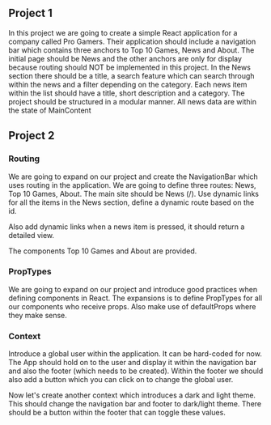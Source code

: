 ## Project 1
In this project we are going to create a simple React application for a company called Pro Gamers. Their application should include a navigation bar which contains three anchors to Top 10 Games, News and About. The initial page should be News and the other anchors are only for display because routing should NOT be implemented in this project. In the News section there should be a title, a search feature which can search through within the news and a filter depending on the category. Each news item within the list should have a title, short description and a category. The project should be structured in a modular manner. All news data are within the state of MainContent

## Project 2

### Routing
We are going to expand on our project and create the NavigationBar which uses routing in the application. We are going to define three routes: News, Top 10 Games, About. The main site should be News (/). Use dynamic links for all the items in the News section, define a dynamic route based on the id.

Also add dynamic links when a news item is pressed, it should return a detailed view.

The components Top 10 Games and About are provided.

### PropTypes
We are going to expand on our project and introduce good practices when defining components in React. The expansions is to define PropTypes for all our components who receive props. Also make use of defaultProps where they make sense.

### Context
Introduce a global user within the application. It can be hard-coded for now. The App should hold on to the user and display it within the navigation bar and also the footer (which needs to be created). Within the footer we should also add a button which you can click on to change the global user.

Now let's create another context which introduces a dark and light theme. This should change the navigation bar and footer to dark/light theme. There should be a button within the footer that can toggle these values.
